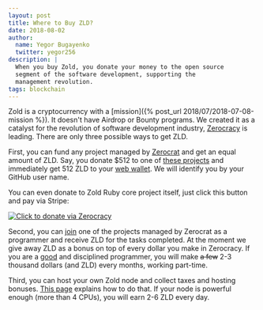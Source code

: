 ```yaml
---
layout: post
title: Where to Buy ZLD?
date: 2018-08-02
author:
  name: Yegor Bugayenko
  twitter: yegor256
description: |
  When you buy Zold, you donate your money to the open source
  segment of the software development, supporting the
  management revolution.
tags: blockchain
---
```


Zold is a cryptocurrency with a [mission]({% post_url 2018/07/2018-07-08-mission %}).
It doesn't have Airdrop or Bounty programs.
We created it as a catalyst for the revolution of software development industry, [Zerocracy](https://www.zerocracy.com) is leading.
There are only three possible ways to get ZLD.

<!--more-->

First, you can fund any project managed by [Zerocrat](https://www.yegor256.com/2018/03/21/zerocracy-announcement.html) and get
an equal amount of ZLD. Say, you donate $512 to one of
[these projects](https://www.0crat.com/board) and immediately
get 512 ZLD to your [web wallet](https://wts.zold.io). We will identify
you by your GitHub user name.

You can even donate to Zold Ruby core project itself, just click this
button and pay via Stripe:

<a href="https://www.0crat.com/contrib/CAZPZR9FS" style="background:none">
<img src="https://www.0crat.com/contrib-badge/CAZPZR9FS.svg" alt="Click to donate via Zerocracy"/>
</a>

Second, you can [join](https://www.0crat.com/join) one of the projects
managed by Zerocrat as a programmer and receive ZLD for the tasks completed.
At the moment we give away ZLD as a bonus on top of every dollar you make
in Zerocracy. If you are a [good](https://www.yegor256.com/2018/07/24/bugs-or-pull-requests.html)
and disciplined programmer, you will make
<del>a few</del> 2-3 thousand dollars (and ZLD) every months, working part-time.

Third, you can host your own Zold node and collect taxes and hosting bonuses.
[This page](https://github.com/zold-io/zold) explains how to do that. If your
node is powerful enough (more than 4 CPUs), you will earn 2-6 ZLD every day.
